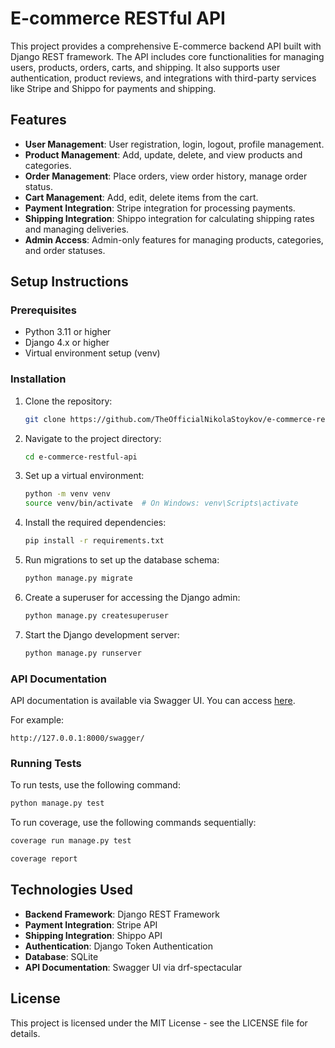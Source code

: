 # E-commerce RESTful API

This project provides a comprehensive E-commerce backend API built with Django REST framework. The API includes core functionalities for managing users, products, orders, carts, and shipping. It also supports user authentication, product reviews, and integrations with third-party services like Stripe and Shippo for payments and shipping.

## Features

- **User Management**: User registration, login, logout, profile management.
- **Product Management**: Add, update, delete, and view products and categories.
- **Order Management**: Place orders, view order history, manage order status.
- **Cart Management**: Add, edit, delete items from the cart.
- **Payment Integration**: Stripe integration for processing payments.
- **Shipping Integration**: Shippo integration for calculating shipping rates and managing deliveries.
- **Admin Access**: Admin-only features for managing products, categories, and order statuses.

## Setup Instructions

### Prerequisites

- Python 3.11 or higher
- Django 4.x or higher
- Virtual environment setup (venv)

### Installation

1. Clone the repository:

    ```bash
    git clone https://github.com/TheOfficialNikolaStoykov/e-commerce-restful-api.git
    ```

2. Navigate to the project directory:

    ```bash
    cd e-commerce-restful-api
    ```

3. Set up a virtual environment:

    ```bash
    python -m venv venv
    source venv/bin/activate  # On Windows: venv\Scripts\activate
    ```

4. Install the required dependencies:

    ```bash
    pip install -r requirements.txt
    ```

6. Run migrations to set up the database schema:

    ```bash
    python manage.py migrate
    ```

7. Create a superuser for accessing the Django admin:

    ```bash
    python manage.py createsuperuser
    ```

8. Start the Django development server:

    ```bash
    python manage.py runserver
    ```

### API Documentation

API documentation is available via Swagger UI. You can access [here](https://theofficialnikolastoykov.github.io/e-commerce-restful-api/).

For example:

```
http://127.0.0.1:8000/swagger/
```

### Running Tests

To run tests, use the following command:

```bash
python manage.py test
```

To run coverage, use the following commands sequentially:
```bash
coverage run manage.py test
```
```bash
coverage report
```

## Technologies Used

- **Backend Framework**: Django REST Framework
- **Payment Integration**: Stripe API
- **Shipping Integration**: Shippo API
- **Authentication**: Django Token Authentication
- **Database**: SQLite
- **API Documentation**: Swagger UI via drf-spectacular

## License

This project is licensed under the MIT License - see the LICENSE file for details.
